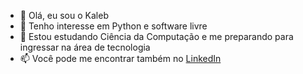 - 👋 Olá, eu sou o Kaleb
- 👀 Tenho interesse em Python e software livre
- 🌱 Estou estudando Ciência da Computação e me preparando para ingressar na área de tecnologia
- 📫 Você pode me encontrar também no [LinkedIn](www.linkedin.com/in/kaleb-emanuel-921932328)

<!---
kemanuel-learning/kemanuel-learning is a ✨ special ✨ repository because its `README.md` (this file) appears on your GitHub profile.
You can click the Preview link to take a look at your changes.
--->

